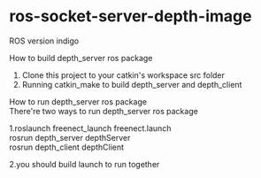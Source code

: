 # ros-socket-server-depth-image
ROS version indigo

How to build depth_server ros package   
1) Clone this project to your catkin's workspace src folder   
2) Running catkin_make to build depth_server and depth_client   

How to run depth_server ros package   
There're two ways to run depth_server ros package   

1.roslaunch freenect_launch freenect.launch   
  rosrun depth_server depthServer    
  rosrun depth_client depthClient   

2.you should build launch to run together   
